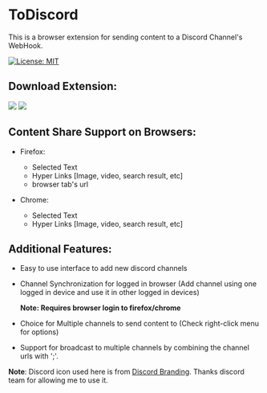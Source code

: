 # ToDiscord
This is a browser extension for sending content to a Discord Channel's WebHook.

[![License: MIT](https://img.shields.io/badge/License-MIT-blue.svg)](https://opensource.org/licenses/MIT)

## Download Extension:
[![](https://addons.cdn.mozilla.net/static/img/addons-buttons/AMO-button_1.png)](https://addons.mozilla.org/en-US/firefox/addon/to-discord/)
[![](https://developer.chrome.com/webstore/images/ChromeWebStore_Badge_v2_206x58.png)]()
    
## Content Share Support on Browsers:
 * Firefox: 
    * Selected Text
    * Hyper Links \[Image, video, search result, etc\]
    * browser tab's url

 * Chrome: 
    * Selected Text
    * Hyper Links \[Image, video, search result, etc\]

## Additional Features:
 * Easy to use interface to add new discord channels
 * Channel Synchronization for logged in browser 
   (Add channel using one logged in device and use it in other logged in devices)
   
   **Note: Requires browser login to firefox/chrome**
 * Choice for Multiple channels to send content to (Check right-click menu for options)
 * Support for broadcast to multiple channels by combining the channel urls with ';'.   

**Note**: Discord icon used here is from [Discord Branding](https://discordapp.com/branding).
Thanks discord team for allowing me to use it.